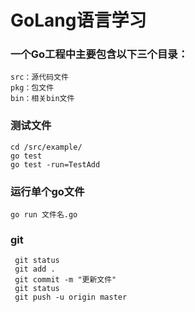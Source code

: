 # GoLang语言学习

### 一个Go工程中主要包含以下三个目录：
```
src：源代码文件
pkg：包文件
bin：相关bin文件
```
### 测试文件
```
cd /src/example/
go test  
go test -run=TestAdd
```
### 

### 运行单个go文件
```
go run 文件名.go 

```
### 

### git 
```
 git status
 git add .
 git commit -m "更新文件"
 git status
 git push -u origin master
```